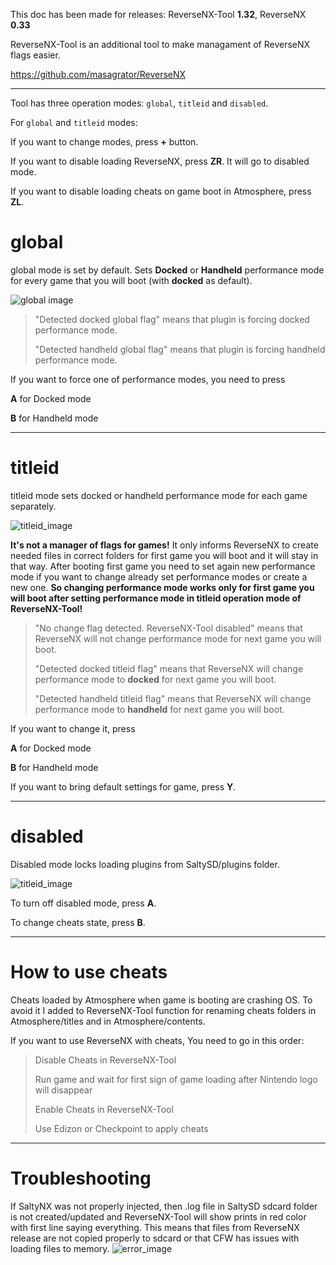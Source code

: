 This doc has been made for releases: ReverseNX-Tool **1.32**, ReverseNX **0.33**

ReverseNX-Tool is an additional tool to make managament of ReverseNX flags easier.

https://github.com/masagrator/ReverseNX

-------------

Tool has three operation modes: `global`, `titleid` and `disabled`.

For `global` and `titleid` modes:

If you want to change modes, press **+** button. 

If you want to disable loading ReverseNX, press **ZR**. It will go to disabled mode.

If you want to disable loading cheats on game boot in Atmosphere, press **ZL**.

# global

global mode is set by default. Sets **Docked** or **Handheld** performance mode for every game that you will boot (with **docked** as default).

![global image](https://github.com/masagrator/ReverseNX-Tool/blob/master/docs/global.jpg?raw=true)

>"Detected docked global flag" means that plugin is forcing docked performance mode.
>
>"Detected handheld global flag" means that plugin is forcing handheld performance mode.

If you want to force one of performance modes, you need to press

**A** for Docked mode

**B** for Handheld mode

-------------

# titleid

titleid mode sets docked or handheld performance mode for each game separately.

![titleid_image](https://github.com/masagrator/ReverseNX-Tool/blob/master/docs/titleid.jpg?raw=true)

**It's not a manager of flags for games!** It only informs ReverseNX to create needed files in correct folders for first game you will boot and it will stay in that way. After booting first game you need to set again new performance mode if you want to change already set performance modes or create a new one. **So changing performance mode works only for first game you will boot after setting performance mode in titleid operation mode of ReverseNX-Tool!**

>"No change flag detected. ReverseNX-Tool disabled" means that ReverseNX will not change performance mode for next game you will boot.
>
>"Detected docked titleid flag" means that ReverseNX will change performance mode to **docked** for next game you will boot.
>
>"Detected handheld titleid flag" means that ReverseNX will change performance mode to **handheld** for next game you will boot.

If you want to change it, press

**A** for Docked mode

**B** for Handheld mode

If you want to bring default settings for game, press **Y**.

---

# disabled

Disabled mode locks loading plugins from SaltySD/plugins folder. 

![titleid_image](https://github.com/masagrator/ReverseNX-Tool/blob/master/docs/disabled2.jpg?raw=true)

To turn off disabled mode, press **A**.

To change cheats state, press **B**.

---

# How to use cheats

Cheats loaded by Atmosphere when game is booting are crashing OS. To avoid it I added to ReverseNX-Tool function for renaming cheats folders in Atmosphere/titles and in Atmosphere/contents.

If you want to use ReverseNX with cheats, You need to go in this order:

>Disable Cheats in ReverseNX-Tool
>
>Run game and wait for first sign of game loading after Nintendo logo will disappear
>
>Enable Cheats in ReverseNX-Tool
>
>Use Edizon or Checkpoint to apply cheats

---

# Troubleshooting

If SaltyNX was not properly injected, then .log file in SaltySD sdcard folder is not created/updated and ReverseNX-Tool will show prints in red color with first line saying everything. This means that files from ReverseNX release are not copied properly to sdcard or that CFW has issues with loading files to memory.
![error_image](https://github.com/masagrator/ReverseNX-Tool/blob/master/docs/error.jpg?raw=true)
